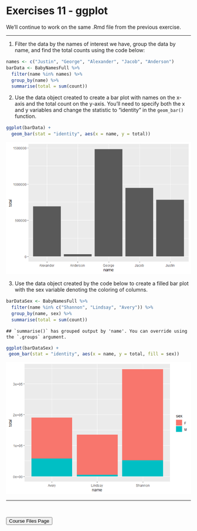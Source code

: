 Exercises 11 - ggplot
================

We’ll continue to work on the same .Rmd file from the previous exercise.

<hr>

1.  Filter the data by the names of interest we have, group the data by
    name, and find the total counts using the code below:

``` r
names <- c("Justin", "George", "Alexander", "Jacob", "Anderson")
barData <- BabyNamesFull %>%
  filter(name %in% names) %>% 
  group_by(name) %>%
  summarise(total = sum(count))
```

2.  Use the data object created to create a bar plot with names on the
    x-axis and the total count on the y-axis. You’ll need to specify
    both the x and y variables and change the statistic to “identity” in
    the `geom_bar()` function.

``` r
ggplot(barData) +
  geom_bar(stat = "identity", aes(x = name, y = total)) 
```

![](Exercises10_BarPlots_Solutions_files/figure-gfm/unnamed-chunk-3-1.png)<!-- -->

3.  Use the data object created by the code below to create a filled bar
    plot with the sex variable denoting the coloring of columns.

``` r
barDataSex <- BabyNamesFull %>%
  filter(name %in% c("Shannon", "Lindsay", "Avery")) %>% 
  group_by(name, sex) %>%
  summarise(total = sum(count))
```

    ## `summarise()` has grouped output by 'name'. You can override using the `.groups` argument.

``` r
ggplot(barDataSex) +
 geom_bar(stat = "identity", aes(x = name, y = total, fill = sex)) 
```

![](Exercises10_BarPlots_Solutions_files/figure-gfm/unnamed-chunk-5-1.png)<!-- -->
<hr>

<br>

<a href = "https://jbpost2.github.io/Basics-of-R-for-Data-Science-and-Statistics/CourseFiles.html"><button type="button">Course
Files Page</button></a>

